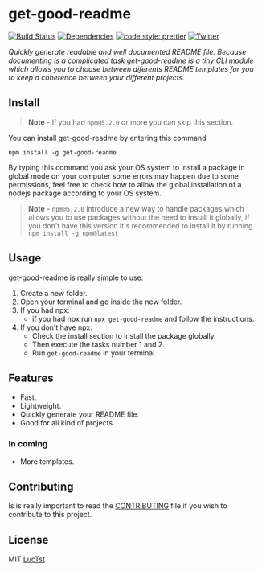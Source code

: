 # get-good-readme
[![Build Status](https://travis-ci.com/luctst/get-readme.svg?branch=master)](https://travis-ci.com/luctst/get-readme)
[![Dependencies](https://img.shields.io/david/luctst/get-readme.svg?style=popout-square)](https://david-dm.org/luctst/get-readme)
[![code style: prettier](https://img.shields.io/badge/code_style-prettier-ff69b4.svg?style=flat-square)](https://github.com/prettier/prettier)
[![Twitter](https://img.shields.io/twitter/follow/luctstt.svg?label=Follow&style=social)](https://twitter.com/luctstt)

*Quickly generate readable and well documented README file. Because documenting is a complicated task get-good-readme is a tiny CLI module which allows you to choose between diferents README templates for you to keep a coherence between your different projects.*

## Install
> **Note** - If you had `npm@5.2.0` or more you can skip this section.

You can install get-good-readme by entering this command
```
npm install -g get-good-readme
```

By typing this command you ask your OS system to install a package in global mode on your computer some errors may happen due to some permissions, feel free to check how to allow the global installation of a nodejs package according to your OS system.

> **Note** - `npm@5.2.0` introduce a new way to handle packages which allows you to use packages without the need to install it globally, if you don't have this version it's recommended to install it by running `npm install -g npm@latest`

## Usage
get-good-readme is really simple to use:

1. Create a new folder.
2. Open your terminal and go inside the new folder.
3. If you had npx:
	* if you had npx run `npx get-good-readme` and follow the instructions.
4. If you don't have npx:
	* Check the install section to install the package globally.
	* Then execute the tasks number 1 and 2.
	* Run `get-good-readme` in your terminal.

## Features
* Fast.
* Lightweight.
* Quickly generate your README file.
* Good for all kind of projects.

### In coming
* More templates.

## Contributing
Is is really important to read the [CONTRIBUTING](https://github.com/luctst/get-good-readme/blob/master/.github/CONTRIBUTING.md) file if you wish to contribute to this project.

## License
MIT [LucTst](https://github.com/luctst/get-good-readme/blob/master/.github/LICENSE)
